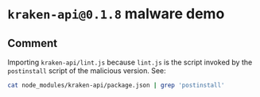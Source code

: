 # `kraken-api@0.1.8` malware demo

## Comment

Importing `kraken-api/lint.js` because `lint.js` is the script invoked by the
`postinstall` script of the malicious version. See:

```sh
cat node_modules/kraken-api/package.json | grep 'postinstall'
```
